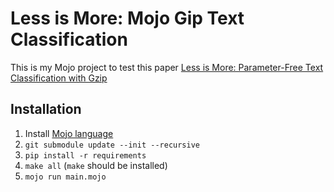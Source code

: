# Less is More: Mojo Gip Text Classification

This is my Mojo project to test this paper [Less is More: Parameter-Free Text Classification with Gzip](https://arxiv.org/abs/2212.09410)

## Installation

1. Install [Mojo language](https://www.modular.com/max/mojo)
2. `git submodule update --init --recursive`
3. `pip install -r requirements`
4. `make all` (`make` should be installed)
5. `mojo run main.mojo`
